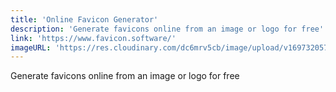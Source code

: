 ```yaml
---
title: 'Online Favicon Generator'
description: 'Generate favicons online from an image or logo for free'
link: 'https://www.favicon.software/'
imageURL: 'https://res.cloudinary.com/dc6mrv5cb/image/upload/v1697320571/personal-resources/images/www.favicon.software__ko5j8x.png'
---
```

Generate favicons online from an image or logo for free
